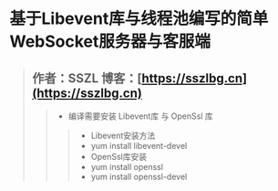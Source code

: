 # 基于Libevent库与线程池编写的简单WebSocket服务器与客服端 #
>## 作者：SSZL 博客：[https://sszlbg.cn](https://sszlbg.cn)
>> * 编译需要安装 Libevent库 与 OpenSsl 库
>>> * Libevent安装方法
>>> * yum install libevent-devel 
>>> * OpenSsl库安装
>>> * yum install openssl
>>> * yum install openssl-devel
